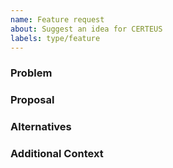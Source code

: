 ```yaml
---
name: Feature request
about: Suggest an idea for CERTEUS
labels: type/feature
---
```


### Problem

### Proposal

### Alternatives

### Additional Context

